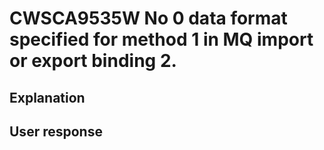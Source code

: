 # CWSCA9535W No 0 data format specified for method 1 in MQ import or export binding 2.

## Explanation

## User response
